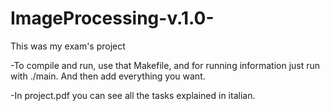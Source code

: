 # ImageProcessing-v.1.0-
This was my exam's project

-To compile and run, use that Makefile, and for running information just run with ./main. 
 And then add everything you want.

-In project.pdf you can see all the tasks explained in italian.

